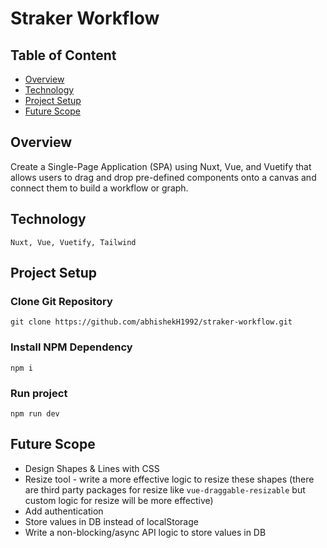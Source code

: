 
# Straker Workflow

## Table of Content
- [Overview](#overview)
- [Technology](#technology)
- [Project Setup](#project-setup)
- [Future Scope](#future-scope)

## Overview
Create a Single-Page Application (SPA) using Nuxt, Vue, and Vuetify that allows users to drag and drop pre-defined components onto a canvas and connect them to build a workflow or graph.

## Technology
```Nuxt, Vue, Vuetify, Tailwind```

## Project Setup
### Clone Git Repository
```
git clone https://github.com/abhishekH1992/straker-workflow.git
```
### Install NPM Dependency
```
npm i
```
### Run project
```
npm run dev
```

## Future Scope
- Design Shapes & Lines with CSS
- Resize tool - write a more effective logic to resize these shapes (there are third party packages for resize like `vue-draggable-resizable` but custom logic for resize will be more effective)
- Add authentication
- Store values in DB instead of localStorage
- Write a non-blocking/async API logic to store values in DB